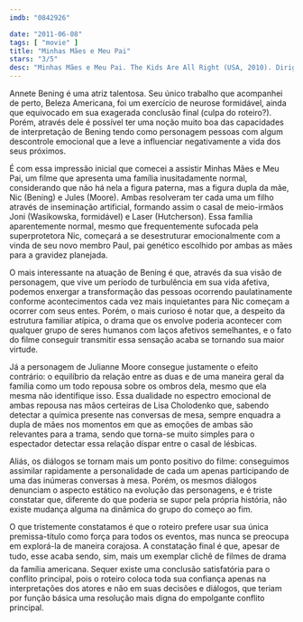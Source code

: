 ```yaml
---
imdb: "0842926"

date: "2011-06-08"
tags: [ "movie" ]
title: "Minhas Mães e Meu Pai"
stars: "3/5"
desc: "Minhas Mães e Meu Pai. The Kids Are All Right (USA, 2010). Dirigido por Lisa Cholodenko. Escrito por Lisa Cholodenko, Stuart Blumberg. Com Julianne Moore, Annette Bening, Mark Ruffalo, Mia Wasikowska, Josh Hutcherson, Yaya DaCosta, Kunal Sharma, Eddie Hassell, Zosia Mamet."
---
```

Annete Bening é uma atriz talentosa. Seu único trabalho que acompanhei de perto, Beleza Americana, foi um exercício de neurose formidável, ainda que equivocado em sua exagerada conclusão final (culpa do roteiro?). Porém, através dele é possível ter uma noção muito boa das capacidades de interpretação de Bening tendo como personagem pessoas com algum descontrole emocional que a leve a influenciar negativamente a vida dos seus próximos.

É com essa impressão inicial que comecei a assistir Minhas Mães e Meu Pai, um filme que apresenta uma família inusitadamente normal, considerando que não há nela a figura paterna, mas a figura dupla da mãe, Nic (Bening) e Jules (Moore). Ambas resolveram ter cada uma um filho através de inseminação artificial, formando assim o casal de meio-irmãos Joni (Wasikowska, formidável) e Laser (Hutcherson). Essa família aparentemente normal, mesmo que frequentemente sufocada pela superprotetora Nic, começará a se desestruturar emocionalmente com a vinda de seu novo membro Paul, pai genético escolhido por ambas as mães para a gravidez planejada.

O mais interessante na atuação de Bening é que, através da sua visão de personagem, que vive um período de turbulência em sua vida afetiva, podemos enxergar a transformação das pessoas ocorrendo paulatinamente conforme acontecimentos cada vez mais inquietantes para Nic começam a ocorrer com seus entes. Porém, o mais curioso é notar que, a despeito da estrutura familiar atípica, o drama que os envolve poderia acontecer com qualquer grupo de seres humanos com laços afetivos semelhantes, e o fato do filme conseguir transmitir essa sensação acaba se tornando sua maior virtude.

Já a personagem de Julianne Moore consegue justamente o efeito contrário: o equilíbrio da relação entre as duas e de uma maneira geral da família como um todo repousa sobre os ombros dela, mesmo que ela mesma não identifique isso. Essa dualidade no espectro emocional de ambas repousa nas mãos certeiras de Lisa Cholodenko que, sabendo detectar a química presente nas conversas de mesa, sempre enquadra a dupla de mães nos momentos em que as emoções de ambas são relevantes para a trama, sendo que torna-se muito simples para o espectador detectar essa relação díspar entre o casal de lésbicas.

Aliás, os diálogos se tornam mais um ponto positivo do filme: conseguimos assimilar rapidamente a personalidade de cada um apenas participando de uma das inúmeras conversas à mesa. Porém, os mesmos diálogos denunciam o aspecto estático na evolução das personagens, e é triste constatar que, diferente do que poderia se supor pela própria história, não existe mudança alguma na dinâmica do grupo do começo ao fim. 

O que tristemente constatamos é que o roteiro prefere usar sua única premissa-título como força para todos os eventos, mas nunca se preocupa em explorá-la de maneira corajosa. A constatação final é que, apesar de tudo, esse acaba sendo, sim, mais um exemplar clichê de filmes de drama da família americana. Sequer existe uma conclusão satisfatória para o conflito principal, pois o roteiro coloca toda sua confiança apenas na interpretações dos atores e não em suas decisões e diálogos, que teriam por função básica uma resolução mais digna do empolgante conflito principal.
